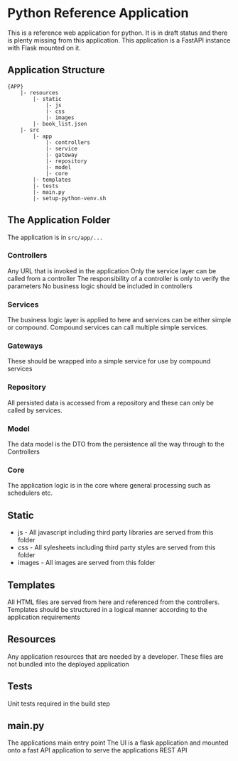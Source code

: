 # Python Reference Application

This is a reference web application for python. 
It is in draft status and there is plenty missing from this application.
This application is a FastAPI instance with Flask mounted on it.

## Application Structure

```
{APP}
    |- resources
	    |- static
			|- js
			|- css
			|- images
		|- book_list.json
	|- src
		|- app
			|- controllers
			|- service
			|- gateway
			|- repository
			|- model
			|- core
		|- templates
		|- tests
		|- main.py
		|- setup-python-venv.sh
```

## The Application Folder

The application is in `src/app/...`

### Controllers

Any URL that is invoked in the application
Only the service layer can be called from a controller
The responsibility of a controller is only to verify the parameters
No business logic should be included in controllers

### Services

The business logic layer is applied to here and services can be either simple or compound.
Compound services can call multiple simple services.

### Gateways

These should be wrapped into a simple service for use by compound services

### Repository

All persisted data is accessed from a repository and these can only be called by services.

### Model

The data model is the DTO from the persistence all the way through to the Controllers

### Core

The application logic is in the core where general processing such as schedulers etc.

## Static

 * js - All javascript including third party libraries are served from this folder
 * css - All sylesheets including third party styles are served from this folder
 * images - All images are served from this folder
 
## Templates
 
 All HTML files are served from here and referenced from the controllers.
 Templates should be structured in a logical manner according to the application requirements
 
## Resources

Any application resources that are needed by a developer.
These files are not bundled into the deployed application

## Tests

Unit tests required in the build step

## main.py

The applications main entry point
The UI is a flask application and mounted onto a fast API application to serve the applications REST API